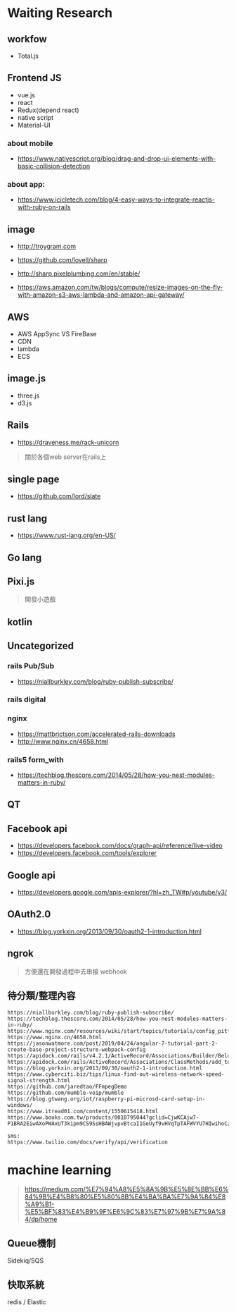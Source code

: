 # Waiting Research

## workfow

* Total.js

## Frontend JS

* vue.js
* react
* Redux(depend react)
* native script
* Material-UI

### about mobile
* https://www.nativescript.org/blog/drag-and-drop-ui-elements-with-basic-collision-detection

### about app:
* https://www.icicletech.com/blog/4-easy-ways-to-integrate-reactjs-with-ruby-on-rails

## image
* http://troygram.com

* https://github.com/lovell/sharp

* http://sharp.pixelplumbing.com/en/stable/

* https://aws.amazon.com/tw/blogs/compute/resize-images-on-the-fly-with-amazon-s3-aws-lambda-and-amazon-api-gateway/

## AWS
* AWS AppSync VS FireBase
* CDN
* lambda
* ECS

## image.js
* three.js
* d3.js

## Rails
* https://draveness.me/rack-unicorn
> 關於各個web server在rails上

## single page
* https://github.com/lord/slate

## rust lang
* https://www.rust-lang.org/en-US/

## Go lang

## Pixi.js
> 開發小遊戲

## kotlin

## Uncategorized
### rails Pub/Sub
* https://niallburkley.com/blog/ruby-publish-subscribe/

### rails digital

### nginx
* https://mattbrictson.com/accelerated-rails-downloads
* http://www.nginx.cn/4658.html

### rails5 form_with
* https://techblog.thescore.com/2014/05/28/how-you-nest-modules-matters-in-ruby/

## QT

## Facebook api
* https://developers.facebook.com/docs/graph-api/reference/live-video
* https://developers.facebook.com/tools/explorer

## Google api
* https://developers.google.com/apis-explorer/?hl=zh_TW#p/youtube/v3/

## OAuth2.0
* https://blog.yorkxin.org/2013/09/30/oauth2-1-introduction.html

## ngrok
> 方便還在開發過程中去串接 webhook

## 待分類/整理內容
```
https://niallburkley.com/blog/ruby-publish-subscribe/
https://techblog.thescore.com/2014/05/28/how-you-nest-modules-matters-in-ruby/
https://www.nginx.com/resources/wiki/start/topics/tutorials/config_pitfalls/
https://www.nginx.cn/4658.html
https://jasonwatmore.com/post/2019/04/24/angular-7-tutorial-part-2-create-base-project-structure-webpack-config
https://apidock.com/rails/v4.2.1/ActiveRecord/Associations/Builder/BelongsTo/touch_record/class
https://apidock.com/rails/ActiveRecord/Associations/ClassMethods/add_touch_callbacks
https://blog.yorkxin.org/2013/09/30/oauth2-1-introduction.html
https://www.cyberciti.biz/tips/linux-find-out-wireless-network-speed-signal-strength.html
https://github.com/jaredtao/FFmpegDemo
https://github.com/mumble-voip/mumble
https://blog.gtwang.org/iot/raspberry-pi-microsd-card-setup-in-windows/
https://www.itread01.com/content/1550615418.html
https://www.books.com.tw/products/0010795044?gclid=CjwKCAjw7-P1BRA2EiwAXoPWAxUT3kipm9CS9SsHBAWjvpvBtcaI1GeUyf9vHVqTpTAFWVYU7HIwihoCzrQQAvD_BwE

sms:
https://www.twilio.com/docs/verify/api/verification
```

# machine learning
> https://medium.com/%E7%94%A8%E5%8A%9B%E5%8E%BB%E6%84%9B%E4%B8%80%E5%80%8B%E4%BA%BA%E7%9A%84%E8%A9%B1-%E5%BF%83%E4%B9%9F%E6%9C%83%E7%97%9B%E7%9A%84/dp/home


## Queue機制
Sidekiq/SQS

## 快取系統
redis / Elastic


